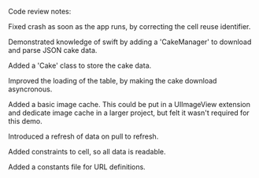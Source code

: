 Code review notes:


Fixed crash as soon as the app runs, by correcting the cell reuse identifier.

Demonstrated knowledge of swift by adding a 'CakeManager' to download and parse JSON cake data.

Added a 'Cake' class to store the cake data.

Improved the loading of the table, by making the cake download asyncronous.

Added a basic image cache. This could be put in a UIImageView extension and dedicate image cache in a larger project, but felt it wasn't required for this demo.

Introduced a refresh of data on pull to refresh.

Added constraints to cell, so all data is readable.

Added a constants file for URL definitions.

